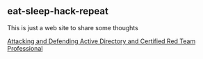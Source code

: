 ## eat-sleep-hack-repeat

This is just a web site to share some thoughts

[Attacking and Defending Active Directory and Certified Red Team Professional](/CRTP/main.md)
